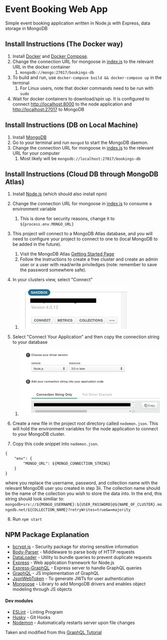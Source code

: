 # Event Booking Web App

Simple event booking application written in Node.js with Express, data storage in MongoDB

## Install Instructions (The Docker way)

1. Install [Docker](https://docs.docker.com/install/) and [Docker Compose](https://docs.docker.com/compose/install/).
2. Change the connection URL for mongoose in [index.js](./index.js) to the relevant URL in the docker container
   1. `mongodb://mongo:27017/bookings-db`
3. To build and run, use `docker-compose build && docker-compose up` in the terminal
   1. For Linux users, note that docker commands need to be run with `sudo`
4. Wait for docker containers to download/spin up. It is configured to connect [http://localhost:8000](http://localhost:8000) to the node application and [http://localhost:27017](http://localhost:27017) to MongoDB 

## Install Instructions (DB on Local Machine)

1. Install [MongoDB](https://www.mongodb.com/download-center/community)
2. Go to your terminal and run `mongod` to start the MongoDB daemon.
3. Change the connection URL for mongoose in [index.js](./index.js) to the relevant URL for your computer
   1. Most likely will be `mongodb://localhost:27017/bookings-db`

## Install Instructions (Cloud DB through MongoDB Atlas)

1. Install [Node.js](https://nodejs.org/en/) (which should also install npm)
2. Change the connection URL for mongoose in [index.js](./index.js) to consume a environment variable
   1. This is done for security reasons, change it to `${process.env.MONGO_URL}`
3. This project will connect to a MongoDB Atlas database, and you will need to configure your project to connect to one to (local MongoDB to be added in the future).
   1. Visit the MongoDB Atlas [Getting Started Page](https://docs.atlas.mongodb.com/getting-started/)
   2. Follow the instructions to create a free cluster and create an admin user or a user with read/write priviledges (note: remember to save the password somewhere safe).
4. In your clusters view, select "Connect"

   1. <img src='./readmePictures/mongo_instructions_1.png'><br />

5. Select "Connect Your Application" and then copy the connection string to your database

   1. <img src='./readmePictures/mongo_instructions_2.png'><br />

6. Create a new file in the project root directory called `nodemon.json`. This will hold the environment variables for the node application to connect to your MongoDB cluster.
7. Copy this code snippet into `nodemon.json`.

```
{
    "env": {
        "MONGO_URL": ${MONGO_CONNECTION_STRING}
    }
}
```

where you replace the username, password, and collection name with the relevant MongoDB user you created in step 3ii. The collection name should be the name of the collection you wish to store the data into. In the end, this string should look similiar to: `mongodb+srv://${MONGO_USERNAME}:${USER_PASSWORD}@${NAME_OF_CLUSTER}.mongodb.net/${COLLECTION_NAME}?retryWrites=true&w=majority`

8. Run `npm start`

## NPM Package Explanation

- [bcrypt.js](https://www.npmjs.com/package/bcryptjs) - Security package for storing sensitive information
- [Body-Parser](https://www.npmjs.com/package/body-parser) - Middleware to parse body of HTTP requests
- [DataLoader](https://github.com/graphql/dataloader) - Utility to bundle queries to prevent duplicate requests
- [Express](https://www.npmjs.com/package/express) - Web application framework for Node.js
- [Express-GraphQL](https://www.npmjs.com/package/express-graphql) - Express server to handle GraphQL queries
- [GraphQL](https://www.npmjs.com/package/graphql) - JS Implementation of GraphQL
- [JsonWebToken](https://www.npmjs.com/package/jsonwebtoken) - To generate JWTs for user authentication
- [Mongoose](https://www.npmjs.com/package/mongoose) - Library to add MongoDB drivers and enables object modeling through JS objects

#### Dev modules

- [ESLint](https://www.npmjs.com/package/eslint) - Linting Program
- [Husky](https://www.npmjs.com/package/husky) - Git Hooks
- [Nodemon](https://www.npmjs.com/package/nodemon) - Automatically restarts server upon file changes

Taken and modified from this [GraphQL Tutorial](https://www.youtube.com/watch?v=7giZGFDGnkc&list=PL55RiY5tL51rG1x02Yyj93iypUuHYXcB_&index=1)
